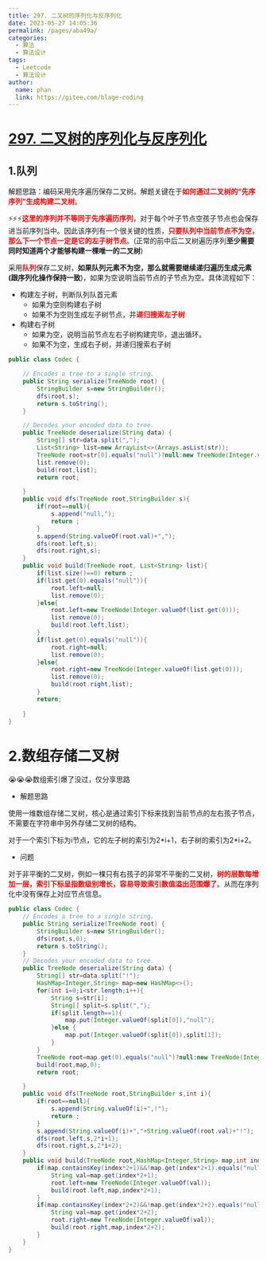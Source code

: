 ```yaml
---
title: 297. 二叉树的序列化与反序列化
date: 2023-05-27 14:05:36
permalink: /pages/aba49a/
categories:
  - 算法
  - 算法设计
tags:
  - Leetcode
  - 算法设计
author: 
  name: phan
  link: https://gitee.com/blage-coding
---
```

# [297. 二叉树的序列化与反序列化](https://leetcode.cn/problems/serialize-and-deserialize-binary-tree/)

## 1.队列

解题思路：编码采用先序遍历保存二叉树。解题关键在于<font color="red">**如何通过二叉树的“先序序列”生成构建二叉树**</font>。

⚡⚡⚡<font color="red">**这里的序列并不等同于先序遍历序列**</font>，对于每个叶子节点空孩子节点也会保存进当前序列当中。因此该序列有一个很关键的性质，<font color="red">**只要队列中当前节点不为空，那么下一个节点一定是它的左子树节点**</font>。(正常的前中后二叉树遍历序列**至少需要同时知道两个才能够构建一棵唯一的二叉树**)

采用<font color="red">**队列**</font>保存二叉树，**如果队列元素不为空，那么就需要继续递归遍历生成元素(跟序列化操作保持一致**)，如果为空说明当前节点的子节点为空。具体流程如下：

- 构建左子树，判断队列队首元素
  - 如果为空则构建右子树
  - 如果不为空则生成左子树节点，并<font color="red">**递归搜索左子树**</font>
- 构建右子树
  - 如果为空，说明当前节点左右子树构建完毕，退出循环。
  - 如果不为空，生成右子树，并递归搜索右子树

```java
public class Codec {

    // Encodes a tree to a single string.
    public String serialize(TreeNode root) {
        StringBuilder s=new StringBuilder();
        dfs(root,s);
        return s.toString();
    }

    // Decodes your encoded data to tree.
    public TreeNode deserialize(String data) {
        String[] str=data.split(",");
        List<String> list=new ArrayList<>(Arrays.asList(str));
        TreeNode root=str[0].equals("null")?null:new TreeNode(Integer.valueOf(str[0]));
        list.remove(0);
        build(root,list);      
        return root;

    }
    public void dfs(TreeNode root,StringBuilder s){
        if(root==null){
            s.append("null,");
            return ;
        }
        s.append(String.valueOf(root.val)+",");
        dfs(root.left,s);
        dfs(root.right,s);
    }
    public void build(TreeNode root, List<String> list){
        if(list.size()==0) return ;
        if(list.get(0).equals("null")){
            root.left=null;
            list.remove(0);
        }else{
            root.left=new TreeNode(Integer.valueOf(list.get(0)));
            list.remove(0);
            build(root.left,list);
        }
        if(list.get(0).equals("null")){
            root.right=null;
            list.remove(0);
        }else{
            root.right=new TreeNode(Integer.valueOf(list.get(0)));
            list.remove(0);
            build(root.right,list);
        }
        return;
       
    }
}
```

# 2.数组存储二叉树

😭😭😭数组索引爆了没过，仅分享思路

- 解题思路

使用一维数组存储二叉树，核心是通过索引下标来找到当前节点的左右孩子节点，不需要在字符串中另外存储二叉树的结构。

对于一个索引下标为i节点，它的左子树的索引为2\*i+1，右子树的索引为2\*i+2。

- 问题

对于非平衡的二叉树，例如一棵只有右孩子的非常不平衡的二叉树，<font color="red">**树的层数每增加一层，索引下标呈指数级别增长，容易导致索引数值溢出范围爆了**</font>。从而在序列化中没有保存上对应节点信息。

```java
public class Codec {
    // Encodes a tree to a single string.
    public String serialize(TreeNode root) {
        StringBuilder s=new StringBuilder();
        dfs(root,s,0);
        return s.toString();
    }
    // Decodes your encoded data to tree.
    public TreeNode deserialize(String data) {
        String[] str=data.split("!");
        HashMap<Integer,String> map=new HashMap<>();
        for(int i=0;i<str.length;i++){
            String s=str[i];
            String[] split=s.split(",");
            if(split.length==1){
                map.put(Integer.valueOf(split[0]),"null");
            }else {
                map.put(Integer.valueOf(split[0]),split[1]);
            }
        }
        TreeNode root=map.get(0).equals("null")?null:new TreeNode(Integer.valueOf(map.get(0)));
        build(root,map,0);
        return root;

    }
    public void dfs(TreeNode root,StringBuilder s,int i){
        if(root==null){
            s.append(String.valueOf(i)+",!");
            return ;
        }
        s.append(String.valueOf(i)+","+String.valueOf(root.val)+"!");
        dfs(root.left,s,2*i+1);
        dfs(root.right,s,2*i+2);
    }
    public void build(TreeNode root,HashMap<Integer,String> map,int index){
        if(map.containsKey(index*2+1)&&!map.get(index*2+1).equals("null")){
            String val=map.get(index*2+1);
            root.left=new TreeNode(Integer.valueOf(val));
            build(root.left,map,index*2+1);
        }
        if(map.containsKey(index*2+2)&&!map.get(index*2+2).equals("null")){
            String val=map.get(index*2+2);
            root.right=new TreeNode(Integer.valueOf(val));
            build(root.right,map,index*2+2);
        }
    }
}
```



